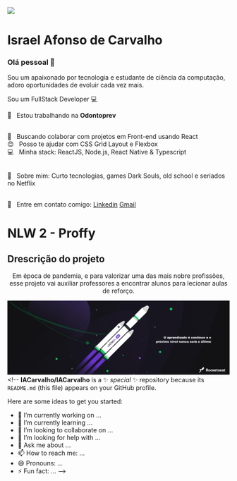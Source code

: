 ![](https://avatars0.githubusercontent.com/u/47701050?s=460&u=beed608808e6eb287e86a9b946a110cb4153a07b&v=4)



# Israel Afonso de Carvalho

### Olá pessoal 👋

Sou um apaixonado por tecnologia e estudante de ciência da computação, adoro oportunidades de evoluir cada vez mais.

Sou um FullStack Developer :computer: 

🦷  &nbsp; Estou trabalhando na **Odontoprev**

<br/> :purple_heart: &nbsp; Buscando colaborar com projetos em Front-end usando React <br/> :blush: &nbsp; Posso te ajudar com CSS Grid Layout e Flexbox <br/> :computer: &nbsp; Minha stack: ReactJS, Node.js, React Native & Typescript

<br/> 💬  &nbsp; Sobre mim: Curto tecnologias, games Dark Souls, old school e seriados no Netflix

<br/> :email: &nbsp; Entre em contato comigo:  [Linkedin](https://www.linkedin.com/in/israel-afonso-carvalho-517940175/) [Gmail](Israel:israelcarvalhodesenvolvedor@gmail.com)

# NLW 2 - Proffy

## Drescrição do projeto

<p align="center"> Em época de pandemia, e para valorizar uma das mais nobre profissões, esse projeto vai auxiliar professores a encontrar alunos para lecionar aulas de reforço.</p>



![](https://github.com/IACarvalho/IACarvalho/blob/master/banner.png?raw=true)<!--
**IACarvalho/IACarvalho** is a ✨ _special_ ✨ repository because its `README.md` (this file) appears on your GitHub profile.

Here are some ideas to get you started:

- 🔭 I’m currently working on ...
- 🌱 I’m currently learning ...
- 👯 I’m looking to collaborate on ...
- 🤔 I’m looking for help with ...
- 💬 Ask me about ...
- 📫 How to reach me: ...
- 😄 Pronouns: ...
- ⚡ Fun fact: ...
-->
